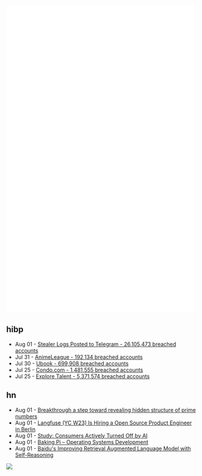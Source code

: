 ![Metrics](https://raw.githubusercontent.com/phixion/phixion/master/metrics.svg)

## hibp

<!--
for https://github.com/phixion/phixion/blob/main/.github/workflows/feeds.yml
-->
<!--START_SECTION:haveibeenpwnd-->
- Aug 01 - [Stealer Logs Posted to Telegram - 26,105,473 breached accounts](https://haveibeenpwned.com/PwnedWebsites#TelegramStealerLogs)
- Jul 31 - [AnimeLeague - 192,134 breached accounts](https://haveibeenpwned.com/PwnedWebsites#AnimeLeague)
- Jul 30 - [Ubook - 699,908 breached accounts](https://haveibeenpwned.com/PwnedWebsites#Ubook)
- Jul 25 - [Condo.com - 1,481,555 breached accounts](https://haveibeenpwned.com/PwnedWebsites#CondoCom)
- Jul 25 - [Explore Talent - 5,371,574 breached accounts](https://haveibeenpwned.com/PwnedWebsites#ExploreTalent)
<!--END_SECTION:haveibeenpwnd-->

## hn

<!--
for https://github.com/phixion/phixion/blob/main/.github/workflows/feeds.yml
-->
<!--START_SECTION:hn-->
- Aug 01 - [Breakthrough a step toward revealing hidden structure of prime numbers](https://www.science.org/content/article/sensational-breakthrough-marks-step-toward-revealing-hidden-structure-prime-numbers)
- Aug 01 - [Langfuse (YC W23) Is Hiring a Open Source Product Engineer in Berlin](https://github.com/langfuse/langfuse/blob/main/careers)
- Aug 01 - [Study: Consumers Actively Turned Off by AI](https://futurism.com/the-byte/study-consumers-turned-off-products-ai)
- Aug 01 - [Baking Pi – Operating Systems Development](https://www.cl.cam.ac.uk/projects/raspberrypi/tutorials/os/)
- Aug 01 - [Baidu's Improving Retrieval Augmented Language Model with Self-Reasoning](https://arxiv.org/abs/2407.19813)
<!--END_SECTION:hn-->

<!--
for https://yhype.me
-->
![](https://hit.yhype.me/github/profile?user_id=13013670)
